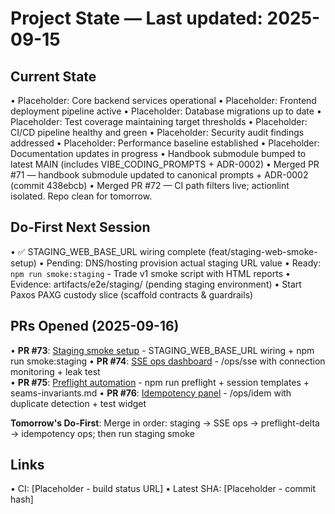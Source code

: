 # Project State — Last updated: 2025-09-15

## Current State

• Placeholder: Core backend services operational
• Placeholder: Frontend deployment pipeline active
• Placeholder: Database migrations up to date
• Placeholder: Test coverage maintaining target thresholds
• Placeholder: CI/CD pipeline healthy and green
• Placeholder: Security audit findings addressed
• Placeholder: Performance baseline established
• Placeholder: Documentation updates in progress
• Handbook submodule bumped to latest MAIN (includes VIBE_CODING_PROMPTS + ADR-0002)
• Merged PR #71 — handbook submodule updated to canonical prompts + ADR-0002 (commit 438ebcb)
• Merged PR #72 — CI path filters live; actionlint isolated. Repo clean for tomorrow.

## Do-First Next Session

• ✅ STAGING_WEB_BASE_URL wiring complete (feat/staging-web-smoke-setup)
• Pending: DNS/hosting provision actual staging URL value
• Ready: `npm run smoke:staging` - Trade v1 smoke script with HTML reports
• Evidence: artifacts/e2e/staging/ (pending staging environment)
• Start Paxos PAXG custody slice (scaffold contracts & guardrails)

## PRs Opened (2025-09-16)

• **PR #73**: [Staging smoke setup](https://github.com/Abe99987/abes-pbcex-workspace/pull/73) - STAGING_WEB_BASE_URL wiring + npm run smoke:staging
• **PR #74**: [SSE ops dashboard](https://github.com/Abe99987/abes-pbcex-workspace/pull/74) - /ops/sse with connection monitoring + leak test  
• **PR #75**: [Preflight automation](https://github.com/Abe99987/abes-pbcex-workspace/pull/75) - npm run preflight + session templates + seams-invariants.md
• **PR #76**: [Idempotency panel](https://github.com/Abe99987/abes-pbcex-workspace/pull/76) - /ops/idem with duplicate detection + test widget

**Tomorrow's Do-First**: Merge in order: staging → SSE ops → preflight-delta → idempotency ops; then run staging smoke

## Links

• CI: [Placeholder - build status URL]
• Latest SHA: [Placeholder - commit hash]
